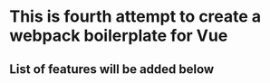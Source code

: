 # This is fourth attempt to create a webpack boilerplate for Vue

## List of features will be added below
